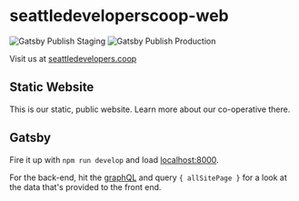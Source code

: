 # seattledeveloperscoop-web

![Gatsby Publish Staging](https://github.com/SeattleDevelopersCoop/seattledeveloperscoop-web/workflows/Gatsby%20Publish%20Staging/badge.svg)
![Gatsby Publish Production](https://github.com/SeattleDevelopersCoop/seattledeveloperscoop-web/workflows/Gatsby%20Publish%20Production/badge.svg)

Visit us at [seattledevelopers.coop](https://www.seattledevelopers.coop)

## Static Website

This is our static, public website.  Learn more about our co-operative there.

## Gatsby

Fire it up with `npm run develop` and load [localhost:8000](http://localhost:8000).

For the back-end, hit the [graphQL](http://localhost:8000/___graphql) and query
`{ allSitePage }` for a look at the data that's provided to the front end.
